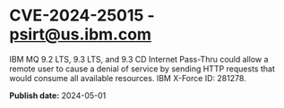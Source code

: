 # CVE-2024-25015 - psirt@us.ibm.com

IBM MQ 9.2 LTS, 9.3 LTS, and 9.3 CD Internet Pass-Thru could allow a remote user to cause a denial of service by sending HTTP requests that would consume all available resources.  IBM X-Force ID:  281278.

**Publish date:** 2024-05-01
